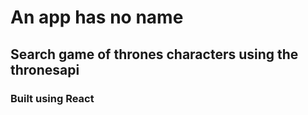 # An app has no name

## Search game of thrones characters using the thronesapi

### Built using React
